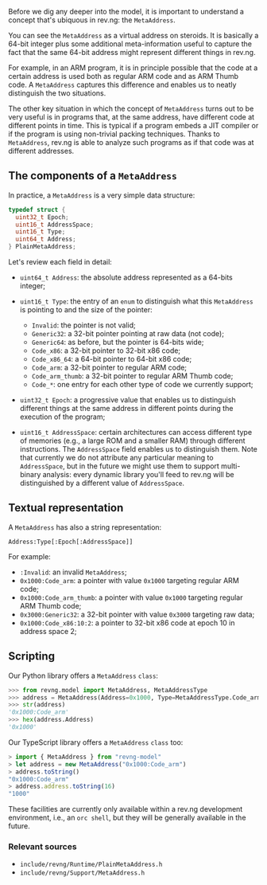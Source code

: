 Before we dig any deeper into the model, it is important to understand a concept that's ubiquous in rev.ng: the `MetaAddress`.

You can see the `MetaAddress` as a virtual address on steroids.
It is basically a 64-bit integer plus some additional meta-information useful to capture the fact that the same 64-bit address might represent different things in rev.ng.

For example, in an ARM program, it is in principle possible that the code at a certain address is used both as regular ARM code and as ARM Thumb code. A `MetaAddress` captures this difference and enables us to neatly distinguish the two situations.

The other key situation in which the concept of `MetaAddress` turns out to be very useful is in programs that, at the same address, have different code at different points in time.
This is typical if a program embeds a JIT compiler or if the program is using non-trivial packing techniques.
Thanks to `MetaAddress`, rev.ng is able to analyze such programs as if that code was at different addresses.

## The components of a `MetaAddress`

In practice, a `MetaAddress` is a very simple data structure:

```c title="PlainMetaAddress.h"
typedef struct {
  uint32_t Epoch;
  uint16_t AddressSpace;
  uint16_t Type;
  uint64_t Address;
} PlainMetaAddress;
```

Let's review each field in detail:

* `uint64_t Address`: the absolute address represented as a 64-bits integer;
* `uint16_t Type`: the entry of an `enum` to distinguish what this `MetaAddress` is pointing to and the size of the pointer:

    * `Invalid`: the pointer is not valid;
    * `Generic32`: a 32-bit pointer pointing at raw data (not code);
    * `Generic64`: as before, but the pointer is 64-bits wide;
    * `Code_x86`: a 32-bit pointer to 32-bit x86 code;
    * `Code_x86_64`: a 64-bit pointer to 64-bit x86 code;
    * `Code_arm`: a 32-bit pointer to regular ARM code;
    * `Code_arm_thumb`: a 32-bit pointer to regular ARM Thumb code;
    * `Code_*`: one entry for each other type of code we currently support;

* `uint32_t Epoch`: a progressive value that enables us to distinguish different things at the same address in different points during the execution of the program;
* `uint16_t AddressSpace`: certain architectures can access different type of memories (e.g., a large ROM and a smaller RAM) through different instructions.
  The `AddressSpace` field enables us to distinguish them.
  Note that currently we do not attribute any particular meaning to `AddressSpace`, but in the future we might use them to support multi-binary analysis: every dynamic library you'll feed to rev.ng will be distinguished by a different value of `AddressSpace`.

## Textual representation

A `MetaAddress` has also a string representation:

```
Address:Type[:Epoch[:AddressSpace]]
```

For example:

* `:Invalid`: an invalid `MetaAddress`;
* `0x1000:Code_arm`: a pointer with value `0x1000` targeting regular ARM code;
* `0x1000:Code_arm_thumb`: a pointer with value `0x1000` targeting regular ARM Thumb code;
* `0x3000:Generic32`: a 32-bit pointer with value `0x3000` targeting raw data;
* `0x1000:Code_x86:10:2`: a pointer to 32-bit x86 code at epoch 10 in address space 2;

## Scripting

Our Python library offers a `MetaAddress` `class`:

```python
>>> from revng.model import MetaAddress, MetaAddressType
>>> address = MetaAddress(Address=0x1000, Type=MetaAddressType.Code_arm)
>>> str(address)
'0x1000:Code_arm'
>>> hex(address.Address)
'0x1000'
```

Our TypeScript library offers a `MetaAddress` `class` too:

```typescript
> import { MetaAddress } from "revng-model"
> let address = new MetaAddress("0x1000:Code_arm")
> address.toString()
"0x1000:Code_arm"
> address.address.toString(16)
"1000"
```

These facilities are currently only available within a rev.ng development environment, i.e., an `orc shell`, but they will be generally available in the future.

### Relevant sources

* `include/revng/Runtime/PlainMetaAddress.h`
* `include/revng/Support/MetaAddress.h`
